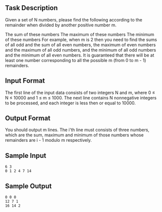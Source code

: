 ## Task Description ##

Given a set of N numbers, please find the following according to the remainder when divided by another positive number m.

The sum of these numbers
The maximum of these numbers
The minimum of these numbers
For example, when m is 2 then you need to find the sums of all odd and the sum of all even numbers, the maximum of even numbers and the maximum of all odd numbers, and the minimum of all odd numbers and the minimum of all even numbers. It is guaranteed that there will be at least one number corresponding to all the possible m (from 0 to m - 1) remainders.

## Input Format ##

The first line of the input data consists of two integers N and m, where 0 ≤ N ≤ 10000 and 1 ≤ m ≤ 1000. The next line contains N nonnegative integers to be processed, and each integer is less then or equal to 10000.

## Output Format ##

You should output m lines. The i'th line must consists of three numbers, which are the sum, maximum and minimum of those numbers whose remainders are i - 1 modulo m respectively.

## Sample Input ##
```
6 3
0 1 2 4 7 14
```
## Sample Output ##
```
0 0 0
12 7 1
16 14 2
```
